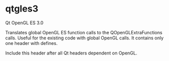 # qtgles3
Qt OpenGL ES 3.0

Translates global OpenGL ES function calls to the QOpenGLExtraFunctions calls. Useful for the existing code with global OpenGL calls. It contains only one header with defines.

Include this header after all Qt headers dependent on OpenGL.